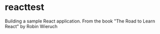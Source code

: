# reacttest

Building a sample React application.
From the book "The Road to Learn React" by Robin Wieruch
